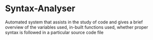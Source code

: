 # Syntax-Analyser
Automated system that assists in the study of code and gives a brief overview of the variables used, in-built functions used, whether proper syntax is followed in a particular source code file
